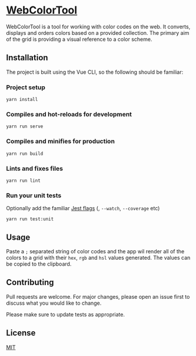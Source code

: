 # [WebColorTool](https://webcolortool.netlify.com)

WebColorTool is a tool for working with color codes on the web. It converts, displays and orders colors based on a provided collection. The primary aim of the grid is providing a visual reference to a color scheme.

## Installation

The project is built using the Vue CLI, so the following should be familiar:

### Project setup

```
yarn install
```

### Compiles and hot-reloads for development

```
yarn run serve
```

### Compiles and minifies for production

```
yarn run build
```

### Lints and fixes files

```
yarn run lint
```

### Run your unit tests

Optionally add the familiar [Jest flags](https://jestjs.io/docs/en/cli) (<pattern or filename>, `--watch`, `--coverage` etc)

```
yarn run test:unit
```

## Usage

Paste a `;` separated string of color codes and the app wil render all of the colors to a grid with their `hex`, `rgb` and `hsl` values generated. The values can be copied to the clipboard.

## Contributing

Pull requests are welcome. For major changes, please open an issue first to discuss what you would like to change.

Please make sure to update tests as appropriate.

## License

[MIT](https://choosealicense.com/licenses/mit/)

